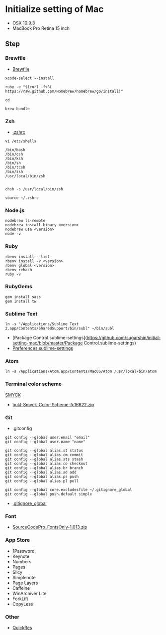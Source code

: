 # Initialize setting of Mac

* OSX 10.9.3
* MacBook Pro Retina 15 inch

## Step

### Brewfile

* [Brewfile](https://github.com/sugarshin/initial-setting-mac/blob/master/Brewfile)

```
xcode-select --install

ruby -e "$(curl -fsSL https://raw.github.com/Homebrew/homebrew/go/install)"

cd

brew bundle
```

### Zsh

* [.zshrc](https://github.com/sugarshin/initial-setting-mac/blob/master/.zshrc)

```
vi /etc/shells

/bin/bash
/bin/csh
/bin/ksh
/bin/sh
/bin/tcsh
/bin/zsh
/usr/local/bin/zsh


chsh -s /usr/local/bin/zsh

source ~/.zshrc
```

### Node.js

```
nodebrew ls-remote
nodebrew install-binary <version>
nodebrew use <version>
node -v
```

### Ruby

```
rbenv install --list
rbenv install -v <version>
rbenv global <version>
rbenv rehash
ruby -v
```

### RubyGems

```
gem install sass
gem install tw
```

### Sublime Text

```
ln -s "/Applications/Sublime Text 2.app/Contents/SharedSupport/bin/subl" ~/bin/subl
```

* [Package Control.sublime-settings](https://github.com/sugarshin/initial-setting-mac/blob/master/Package Control.sublime-settings)
* [Preferences.sublime-settings](https://github.com/sugarshin/initial-setting-mac/blob/master/Preferences.sublime-settings)

### Atom

```
ln -s /Applications/Atom.app/Contents/MacOS/Atom /usr/local/bin/atom
```

### Terminal color scheme

[SMYCK](http://color.smyck.org/)

* [hukl-Smyck-Color-Scheme-fc16622.zip](https://github.com/sugarshin/initial-setting-mac/blob/master/hukl-Smyck-Color-Scheme-fc16622.zip)

### Git
* .gitconfig

```
git config --global user.email "email"
git config --global user.name "name"

git config --global alias.st status
git config --global alias.cm commit
git config --global alias.sts stash
git config --global alias.co checkout
git config --global alias.br branch
git config --global alias.ad add
git config --global alias.ps push
git config --global alias.pl pull

git config --global core.excludesfile ~/.gitignore_global
git config --global push.default simple
```

* [.gitignore_global](https://github.com/sugarshin/initial-setting-mac/blob/master/.gitignore_global)


### Font

* [SourceCodePro_FontsOnly-1.013.zip](https://github.com/sugarshin/initial-setting-mac/blob/master/SourceCodePro_FontsOnly-1.013.zip)


### App Store
* 1Password
* Keynote
* Numbers
* Pages
* Slicy
* Simplenote
* Page Layers
* Caffeine
* WinArchiver Lite
* ForkLift
* CopyLess

### Other

* [QuickRes](http://www.quickresapp.com/)

